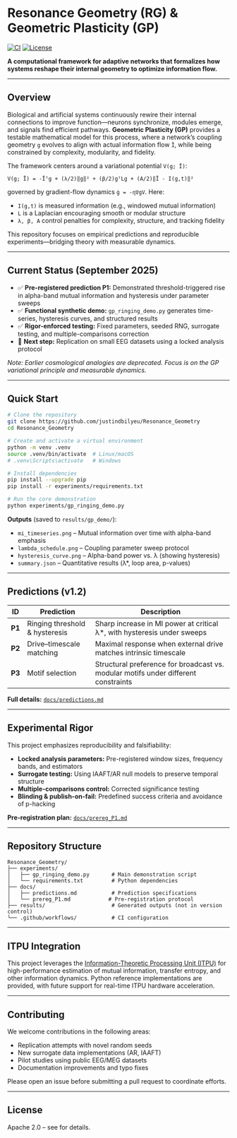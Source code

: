 # Resonance Geometry (RG) & Geometric Plasticity (GP)

[![CI](https://github.com/justindbilyeu/Resonance_Geometry/actions/workflows/gp-demo.yml/badge.svg)](https://github.com/justindbilyeu/Resonance_Geometry/actions/workflows/gp-demo.yml)
[![License](https://img.shields.io/badge/License-Apache--2.0-blue.svg)](https://opensource.org/licenses/Apache-2.0)

**A computational framework for adaptive networks that formalizes how systems reshape their internal geometry to optimize information flow.**

-----

## Overview

Biological and artificial systems continuously rewire their internal connections to improve function—neurons synchronize, modules emerge, and signals find efficient pathways. **Geometric Plasticity (GP)** provides a testable mathematical model for this process, where a network’s coupling geometry `g` evolves to align with actual information flow `Ī`, while being constrained by complexity, modularity, and fidelity.

The framework centers around a variational potential `V(g; Ī)`:

```
V(g; Ī) = -Īᵀg + (λ/2)‖g‖² + (β/2)gᵀLg + (A/2)‖Ī - I(g,t)‖²
```

governed by gradient-flow dynamics `ġ = -η∇gV`. Here:

- `I(g,t)` is measured information (e.g., windowed mutual information)
- `L` is a Laplacian encouraging smooth or modular structure
- `λ, β, A` control penalties for complexity, structure, and tracking fidelity

This repository focuses on empirical predictions and reproducible experiments—bridging theory with measurable dynamics.

-----

## Current Status (September 2025)

- ✅ **Pre-registered prediction P1:** Demonstrated threshold-triggered rise in alpha-band mutual information and hysteresis under parameter sweeps
- ✅ **Functional synthetic demo:** `gp_ringing_demo.py` generates time-series, hysteresis curves, and structured results
- ✅ **Rigor-enforced testing:** Fixed parameters, seeded RNG, surrogate testing, and multiple-comparisons correction
- 🧪 **Next step:** Replication on small EEG datasets using a locked analysis protocol

*Note: Earlier cosmological analogies are deprecated. Focus is on the GP variational principle and measurable dynamics.*

-----

## Quick Start

```bash
# Clone the repository
git clone https://github.com/justindbilyeu/Resonance_Geometry
cd Resonance_Geometry

# Create and activate a virtual environment
python -m venv .venv
source .venv/bin/activate  # Linux/macOS
# .venv\Scripts\activate   # Windows

# Install dependencies
pip install --upgrade pip
pip install -r experiments/requirements.txt

# Run the core demonstration
python experiments/gp_ringing_demo.py
```

**Outputs** (saved to `results/gp_demo/`):

- `mi_timeseries.png` – Mutual information over time with alpha-band emphasis
- `lambda_schedule.png` – Coupling parameter sweep protocol
- `hysteresis_curve.png` – Alpha-band power vs. λ (showing hysteresis)
- `summary.json` – Quantitative results (λ*, loop area, p-values)

-----

## Predictions (v1.2)

|ID    |Prediction                    |Description                                                                       |
|------|------------------------------|----------------------------------------------------------------------------------|
|**P1**|Ringing threshold & hysteresis|Sharp increase in MI power at critical λ*, with hysteresis under sweeps           |
|**P2**|Drive–timescale matching      |Maximal response when external drive matches intrinsic timescale                  |
|**P3**|Motif selection               |Structural preference for broadcast vs. modular motifs under different constraints|

**Full details:** [`docs/predictions.md`](docs/predictions.md)

-----

## Experimental Rigor

This project emphasizes reproducibility and falsifiability:

- **Locked analysis parameters:** Pre-registered window sizes, frequency bands, and estimators
- **Surrogate testing:** Using IAAFT/AR null models to preserve temporal structure
- **Multiple-comparisons control:** Corrected significance testing
- **Blinding & publish-on-fail:** Predefined success criteria and avoidance of p-hacking

**Pre-registration plan:** [`docs/prereg_P1.md`](docs/prereg_P1.md)

-----

## Repository Structure

```
Resonance_Geometry/
├── experiments/
│   ├── gp_ringing_demo.py       # Main demonstration script
│   └── requirements.txt         # Python dependencies
├── docs/
│   ├── predictions.md           # Prediction specifications
│   └── prereg_P1.md            # Pre-registration protocol
├── results/                     # Generated outputs (not in version control)
└── .github/workflows/           # CI configuration
```

-----

## ITPU Integration

This project leverages the [Information-Theoretic Processing Unit (ITPU)](https://github.com/justindbilyeu/ITPU) for high-performance estimation of mutual information, transfer entropy, and other information dynamics. Python reference implementations are provided, with future support for real-time ITPU hardware acceleration.

-----

## Contributing

We welcome contributions in the following areas:

- Replication attempts with novel random seeds
- New surrogate data implementations (AR, IAAFT)
- Pilot studies using public EEG/MEG datasets
- Documentation improvements and typo fixes

Please open an issue before submitting a pull request to coordinate efforts.

-----

## License

Apache 2.0 – see <LICENSE> for details.
